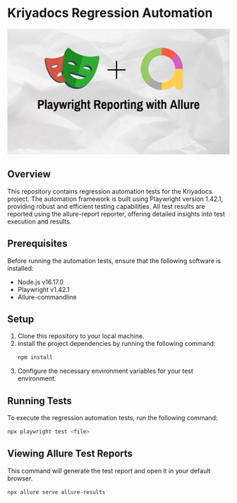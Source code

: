 # Kriyadocs Regression Automation

![alt text](pw-allure.png)

## Overview
This repository contains regression automation tests for the Kriyadocs project. The automation framework is built using Playwright version 1.42.1, providing robust and efficient testing capabilities. All test results are reported using the allure-report reporter, offering detailed insights into test execution and results.

## Prerequisites
Before running the automation tests, ensure that the following software is installed:

- Node.js v16.17.0
- Playwright v1.42.1
- Allure-commandline

## Setup
1. Clone this repository to your local machine.
2. Install the project dependencies by running the following command:
    ```bash
    npm install
    ```
3. Configure the necessary environment variables for your test environment.

## Running Tests
To execute the regression automation tests, run the following command:
```bash
npx playwright test <file>
```
## Viewing Allure Test Reports
This command will generate the test report and open it in your default browser.

```bash
npx allure serve allure-results
```

